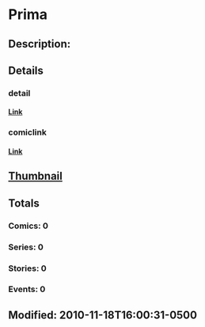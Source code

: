 # Prima
## Description: 
## Details
### detail
#### [Link](http://marvel.com/characters/1792/prima?utm_campaign=apiRef&utm_source=225578a89fc76f3d20fbffda5d17a88d)
### comiclink
#### [Link](http://marvel.com/comics/characters/1014989/prima?utm_campaign=apiRef&utm_source=225578a89fc76f3d20fbffda5d17a88d)
## [Thumbnail](http://i.annihil.us/u/prod/marvel/i/mg/8/90/4cd0612ec055b.jpg)
## Totals
### Comics: 0
### Series: 0
### Stories: 0
### Events: 0
## Modified: 2010-11-18T16:00:31-0500